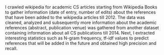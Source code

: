 I crawled wikipedia for academic CS articles starting from Wikipedia Books to gather information (date of entry, number of edits) about the references that
have been added to the wikipedia articles till 2012. The data was cleaned, analyzed and subsequently more information about the academic references
(abstract, publication venue) was gathered from another dataset containing information about all CS publications till 2014. Next, I extracted interesting
statistics such as N-gram frequency, tf-idf values to predict references that will be added in the future and obtained high precision and recall.
